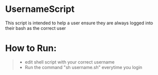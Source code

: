 # UsernameScript

This script is intended to help a user ensure they are always logged into their bash as the correct user

# How to Run:
> * edit shell script with your correct username
> * Run the command "sh username.sh" everytime you login
